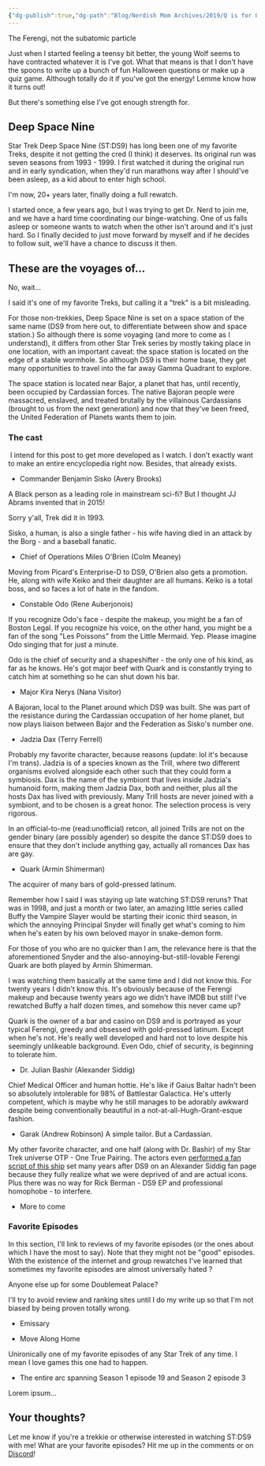 ```yaml
---
{"dg-publish":true,"dg-path":"Blog/Nerdish Mom Archives/2019/Q is for Quark.md","permalink":"/blog/nerdish-mom-archives/2019/q-is-for-quark/","title":"Q is for Quark","created":"","updated":""}
---
```



The Ferengi, not the subatomic particle

Just when I started feeling a teensy bit better, the young Wolf seems to have contracted whatever it is I've got. What that means is that I don't have the spoons to write up a bunch of fun Halloween questions or make up a quiz game. Although totally do it if you've got the energy! Lemme know how it turns out! 

But there's something else I've got enough strength for. 

## Deep Space Nine

Star Trek Deep Space Nine (ST:DS9) has long been one of my favorite Treks, despite it not getting the cred (I think) it deserves. Its original run was seven seasons from 1993 - 1999. I first watched it during the original run and in early syndication, when they'd run marathons way after I should've been asleep, as a kid about to enter high school. 

I'm now, 20+ years later, finally doing a full rewatch. 

I started once, a few years ago, but I was trying to get Dr. Nerd to join me, and we have a hard time coordinating our binge-watching. One of us falls asleep or someone wants to watch when the other isn't around and it's just hard. So I finally decided to just move forward by myself and if he decides to follow suit, we'll have a chance to discuss it then. 

## These are the voyages of… 

No, wait…

I said it's one of my favorite Treks, but calling it a "trek" is a bit misleading. 

For those non-trekkies, Deep Space Nine is set on a space station of the same name (DS9 from here out, to differentiate between show and space station.) So although there is some voyaging (and more to come as I understand), it differs from other Star Trek series by mostly taking place in one location, with an important caveat: the space station is located on the edge of a stable wormhole. So although DS9 is their home base, they get many opportunities to travel into the far away Gamma Quadrant to explore. 

The space station is located near Bajor, a planet that has, until recently, been occupied by Cardassian forces. The native Bajoran people were massacred, enslaved, and treated brutally by the villainous Cardassians (brought to us from the next generation) and now that they've been freed, the United Federation of Planets wants them to join. 

### The cast

 I intend for this post to get more developed as I watch. I don't exactly want to make an entire encyclopedia right now. Besides, that already exists. 

- Commander Benjamin Sisko (Avery Brooks) 

 A Black person as a leading role in mainstream sci-fi? But I thought JJ Abrams invented that in 2015!

 Sorry y'all, Trek did it in 1993.

 Sisko, a human, is also a single father - his wife having died in an attack by the Borg - and a baseball fanatic. 

- Chief of Operations Miles O'Brien (Colm Meaney) 

 Moving from Picard's Enterprise-D to DS9, O'Brien also gets a promotion. He, along with wife Keiko and their daughter are all humans. Keiko is a total boss, and so faces a lot of hate in the fandom.

- Constable Odo (Rene Auberjonois) 

 If you recognize Odo's face - despite the makeup, you might be a fan of Boston Legal. If you recognize his voice, on the other hand, you might be a fan of the song "Les Poissons" from the Little Mermaid. Yep. Please imagine Odo singing that for just a minute. 

 Odo is the chief of security and a shapeshifter - the only one of his kind, as far as he knows. He's got major beef with Quark and is constantly trying to catch him at something so he can shut down his bar. 

- Major Kira Nerys (Nana Visitor) 

 A Bajoran, local to the Planet around which DS9 was built. She was part of the resistance during the Cardassian occupation of her home planet, but now plays liaison between Bajor and the Federation as Sisko's number one. 

- Jadzia Dax (Terry Ferrell) 

 Probably my favorite character, because reasons (update: lol it's because I'm trans). Jadzia is of a species known as the Trill, where two different organisms evolved alongside each other such that they could form a symbiosis. Dax is the name of the symbiont that lives inside Jadzia's humanoid form, making them Jadzia Dax, both and neither, plus all the hosts Dax has lived with previously. Many Trill hosts are never joined with a symbiont, and to be chosen is a great honor. The selection process is very rigorous. 

 In an official-to-me (read:unofficial) retcon, all joined Trills are not on the gender binary (are possibly agender) so despite the dance ST:DS9 does to ensure that they don't include anything gay, actually all romances Dax has are gay. 

- Quark (Armin Shimerman) 

 The acquirer of many bars of gold-pressed latinum. 

 Remember how I said I was staying up late watching ST:DS9 reruns? That was in 1998, and just a month or two later, an amazing little series called Buffy the Vampire Slayer would be starting their iconic third season, in which the annoying Principal Snyder will finally get what's coming to him when he's eaten by his own beloved mayor in snake-demon form. 

 For those of you who are no quicker than I am, the relevance here is that the aforementioned Snyder and the also-annoying-but-still-lovable Ferengi Quark are both played by Armin Shimerman. 

 I was watching them basically at the same time and I did not know this. For twenty years I didn't know this. It's obviously because of the Ferengi makeup and because twenty years ago we didn't have IMDB but still! I've rewatched Buffy a half dozen times, and somehow this never came up? 

 Quark is the owner of a bar and casino on DS9 and is portrayed as your typical Ferengi, greedy and obsessed with gold-pressed latinum. Except when he's not. He's really well developed and hard not to love despite his seemingly unlikeable background. Even Odo, chief of security, is beginning to tolerate him. 

- Dr. Julian Bashir (Alexander Siddig) 

 Chief Medical Officer and human hottie. He's like if Gaius Baltar hadn't been so absolutely intolerable for 98% of Battlestar Galactica. He's utterly competent, which is maybe why he still manages to be adorably awkward despite being conventionally beautiful in a not-at-all-Hugh-Grant-esque fashion. 

- Garak (Andrew Robinson)
 A simple tailor. But a Cardassian.
 
 My other favorite character, and one half (along with Dr. Bashir) of my Star Trek universe OTP - One True Pairing. The actors even [performed a fan script of this ship](https://youtu.be/3Tq8zaSObWU) set many years after DS9 on an Alexander Siddig fan page because they fully realize what we were deprived of and are actual icons. Plus there was no way for Rick Berman - DS9 EP and professional homophobe - to interfere.

- More to come

### Favorite Episodes

In this section, I'll link to reviews of my favorite episodes (or the ones about which I have the most to say). Note that they might not be "good" episodes. With the existence of the internet and group rewatches I've learned that sometimes my favorite episodes are almost universally hated ? 

Anyone else up for some Doublemeat Palace? 

I'll try to avoid review and ranking sites until I do my write up so that I'm not biased by being proven totally wrong. 

- Emissary 

- Move Along Home

Unironically one of my favorite episodes of any Star Trek of any time. I mean I love games this one had to happen.

- The entire arc spanning Season 1 episode 19 and Season 2 episode 3

Lorem ipsum… 

## Your thoughts?

Let me know if you're a trekkie or otherwise interested in watching ST:DS9 with me! What are your favorite episodes? Hit me up in the comments or on [Discord](https://discord.gg/JkPbnhb)!

